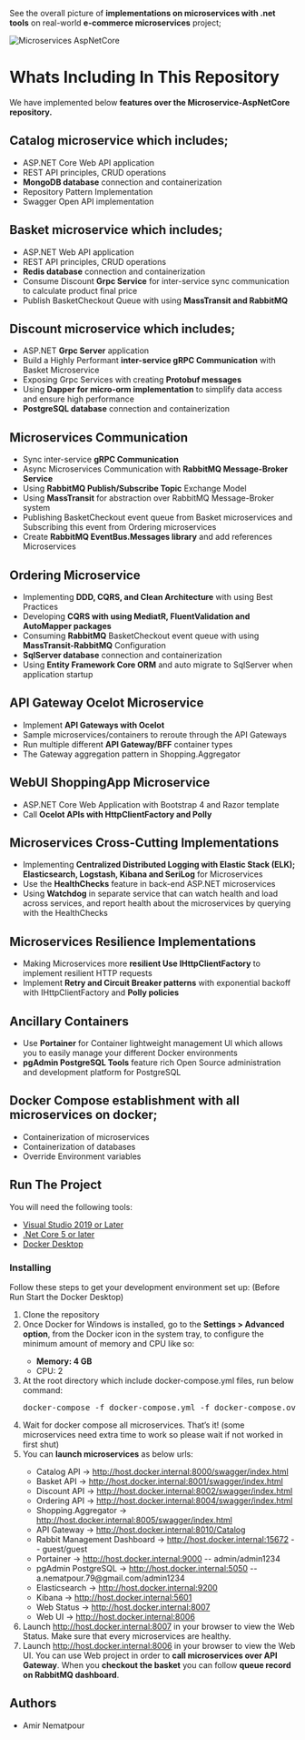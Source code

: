 See the overall picture of <b>implementations on microservices with .net tools</b> on real-world <b>e-commerce microservices</b> project;

<img src="https://user-images.githubusercontent.com/1147445/110304529-c5b70180-800c-11eb-832b-a2751b5bda76.png" alt="Microservices AspNetCore">

# Whats Including In This Repository
We have implemented below <b> features over the Microservice-AspNetCore repository. </b>

## Catalog microservice which includes;
<ul>
  <li>ASP.NET Core Web API application</li>
  <li>REST API principles, CRUD operations</li>
  <li><b>MongoDB database</b> connection and containerization</li>
  <li>Repository Pattern Implementation</li>
  <li>Swagger Open API implementation</li>
</ul>

## Basket microservice which includes;
<ul>
  <li>ASP.NET Web API application</li>
  <li>REST API principles, CRUD operations</li>
  <li><b>Redis database</b> connection and containerization</li>
  <li>Consume Discount <b>Grpc Service</b> for inter-service sync communication to calculate product final price</li>
  <li>Publish BasketCheckout Queue with using <b>MassTransit and RabbitMQ</b></li>
</ul>

## Discount microservice which includes;
<ul>
  <li>ASP.NET <b>Grpc Server</b> application</li>
  <li>Build a Highly Performant <b>inter-service gRPC Communication</b> with Basket Microservice</li>
  <li>Exposing Grpc Services with creating <b>Protobuf messages</b></li>
  <li>Using <b>Dapper for micro-orm implementation</b> to simplify data access and ensure high performance</li>
  <li><b>PostgreSQL database</b> connection and containerization</li>
</ul>

## Microservices Communication
<ul>
  <li>Sync inter-service <b>gRPC Communication</b></li>
  <li>Async Microservices Communication with <b>RabbitMQ Message-Broker Service</b></li>
  <li>Using <b>RabbitMQ Publish/Subscribe Topic</b> Exchange Model</li>
  <li>Using <b>MassTransit</b> for abstraction over RabbitMQ Message-Broker system</li>
  <li>Publishing BasketCheckout event queue from Basket microservices and Subscribing this event from Ordering microservices</li>
  <li>Create <b>RabbitMQ EventBus.Messages library</b> and add references Microservices</li>
</ul>

## Ordering Microservice
<ul>
  <li>Implementing <b>DDD, CQRS, and Clean Architecture</b> with using Best Practices</li>
  <li>Developing <b>CQRS with using MediatR, FluentValidation and AutoMapper packages</b></li>
  <li>Consuming <b>RabbitMQ</b> BasketCheckout event queue with using <b>MassTransit-RabbitMQ</b> Configuration</li>
  <li><b>SqlServer database</b> connection and containerization</li>
  <li>Using <b>Entity Framework Core ORM</b> and auto migrate to SqlServer when application startup</li>
</ul>

## API Gateway Ocelot Microservice
<ul>
  <li>Implement <b>API Gateways with Ocelot</b></li>
  <li>Sample microservices/containers to reroute through the API Gateways</li>
  <li>Run multiple different <b>API Gateway/BFF</b> container types</li>
  <li>The Gateway aggregation pattern in Shopping.Aggregator</li>
</ul>

## WebUI ShoppingApp Microservice
<ul>
  <li>ASP.NET Core Web Application with Bootstrap 4 and Razor template</li>
  <li>Call <b>Ocelot APIs with HttpClientFactory and Polly</b></li>
</ul>

## Microservices Cross-Cutting Implementations
<ul>
  <li>Implementing <b>Centralized Distributed Logging with Elastic Stack (ELK); Elasticsearch, Logstash, Kibana and SeriLog</b> for Microservices</li>
  <li>Use the <b>HealthChecks</b> feature in back-end ASP.NET microservices</li>
  <li>Using <b>Watchdog</b> in separate service that can watch health and load across services, and report health about the microservices by querying with the HealthChecks</li>
</ul>

## Microservices Resilience Implementations
<ul>
  <li>Making Microservices more <b>resilient Use IHttpClientFactory</b> to implement resilient HTTP requests</li>
  <li>Implement <b>Retry and Circuit Breaker patterns</b> with exponential backoff with IHttpClientFactory and <b>Polly policies</b></li>
</ul>

## Ancillary Containers
<ul>
  <li>Use <b>Portainer</b> for Container lightweight management UI which allows you to easily manage your different Docker environments</li>
  <li><b>pgAdmin PostgreSQL Tools</b> feature rich Open Source administration and development platform for PostgreSQL</li>
</ul>

## Docker Compose establishment with all microservices on docker;
<ul>
  <li>Containerization of microservices</li>
  <li>Containerization of databases</li>
  <li>Override Environment variables</li>
</ul>

## Run The Project
You will need the following tools:
<ul>
  <li><a href="https://visualstudio.microsoft.com/downloads/">Visual Studio 2019 or Later</a></li>
  <li><a href="https://dotnet.microsoft.com/en-us/download/dotnet">.Net Core 5 or later</a></li>
  <li><a href="https://www.docker.com/products/docker-desktop/">Docker Desktop</a></li>
</ul>

<h3> Installing </h3>
Follow these steps to get your development environment set up: (Before Run Start the Docker Desktop)
<ol type="1">
  <li>Clone the repository</li>
  <li>Once Docker for Windows is installed, go to the <b>Settings > Advanced option</b>, from the Docker icon in the system tray, to configure the minimum amount of memory and CPU like so:</li>
      <ul>
        <li><b>Memory: 4 GB</b></li>
        <li>CPU: 2</li>
      </ul>
  <li>At the root directory which include </b>docker-compose.yml</b> files, run below command:</li>
<pre><span class="pl-smi">docker</span><span class="pl-k">-</span><span class="pl-smi">compose</span> <span class="pl-k">-</span><span class="pl-smi">f</span> <span class="pl-smi">docker</span><span class="pl-k">-</span><span class="pl-smi">compose</span>.<span class="pl-smi">yml</span> <span class="pl-k">-</span><span class="pl-smi">f</span> <span class="pl-smi">docker</span><span class="pl-k">-</span><span class="pl-smi">compose</span>.<span class="pl-smi">override</span>.<span class="pl-smi">yml</span> <span class="pl-smi">up</span> <span class="pl-k">-</span><span class="pl-smi">d</span></pre>
  <li>Wait for docker compose all microservices. That’s it! (some microservices need extra time to work so please wait if not worked in first shut)</li>
  <li>You can <b>launch microservices</b> as below urls:</li>
    <ul>
      <li>Catalog API -> <a href="http://host.docker.internal:8000/swagger/index.html">http://host.docker.internal:8000/swagger/index.html</a></li>
      <li>Basket API -> <a href="http://host.docker.internal:8001/swagger/index.html">http://host.docker.internal:8001/swagger/index.html</a></li>
      <li>Discount API -> <a href="http://host.docker.internal:8002/swagger/index.html">http://host.docker.internal:8002/swagger/index.html</a></li>
      <li>Ordering API -> <a href="http://host.docker.internal:8004/swagger/index.html">http://host.docker.internal:8004/swagger/index.html</a></li>
      <li>Shopping.Aggregator -> <a href="http://host.docker.internal:8005/swagger/index.html">http://host.docker.internal:8005/swagger/index.html</a></li>
      <li>API Gateway -> <a href="http://host.docker.internal:8010/Catalog">http://host.docker.internal:8010/Catalog</a></li>
      <li>Rabbit Management Dashboard -> <a href="http://host.docker.internal:15672">http://host.docker.internal:15672</a> -- guest/guest</li>
      <li>Portainer -> <a href="http://host.docker.internal:9000">http://host.docker.internal:9000</a> -- admin/admin1234</li>
      <li>pgAdmin PostgreSQL -> <a href="http://host.docker.internal:5050">http://host.docker.internal:5050</a> -- a.nematpour.79@gmail.com/admin1234</li>
      <li>Elasticsearch -> <a href="http://host.docker.internal:9200">http://host.docker.internal:9200</a></li>
      <li>Kibana -> <a href="http://host.docker.internal:5601">http://host.docker.internal:5601</a></li>
      <li>Web Status -> <a href="http://host.docker.internal:8007">http://host.docker.internal:8007</a></li>
      <li>Web UI -> <a href="http://host.docker.internal:8006">http://host.docker.internal:8006</a></li>
    </ul>
  <li>Launch <a href="http://host.docker.internal:8007 ">http://host.docker.internal:8007</a> in your browser to view the Web Status. Make sure that every microservices are healthy.</li>
  <li>Launch <a href="http://host.docker.internal:8006">http://host.docker.internal:8006</a> in your browser to view the Web UI. You can use Web project in order to <b>call microservices over API Gateway</b>. When you <b>checkout the basket</b> you can follow <b>queue record on RabbitMQ dashboard</b>.</li>
</ol>

## Authors
<ul>
  <li>Amir Nematpour</li>
</ul>
